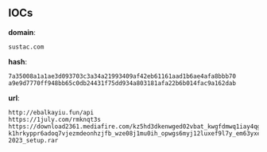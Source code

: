
## IOCs

__domain__:

```text
sustac.com
```
__hash__:

```text
7a35008a1a1ae3d093703c3a34a21993409af42eb61161aad1b6ae4afa8bbb70
a9e9d7770ff948bb65c0db24431f75dd934a803181afa22b6b014fac9a162dab
```
__url__:

```text
http://ebalkayiu.fun/api
https://1july.com/rmknqt3s
https://download2361.mediafire.com/kz5hd3dkenwged02vbat_kwgfdmwq1iay4qgf3saclidcmben-k1hrkyppr6adoq7vjezmdeonhzjfb_wze08j1mu0ih_opwgs6myj12luxef9l7y_em63yxedx88ezrhtt44poy858wkhjwxqr2errwiunsihwcnmwqnqpy4_0fkzkd/wt0hho282tuxy9d/passwrd-2023_setup.rar
```